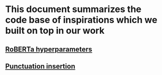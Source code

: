 # This document summarizes the code base of inspirations which we built on top in our work

## [RoBERTa hyperparameters](https://github.com/facebookresearch/fairseq/tree/main/examples/roberta)

## [Punctuation insertion](https://github.com/xashru/punctuation-restoration)

